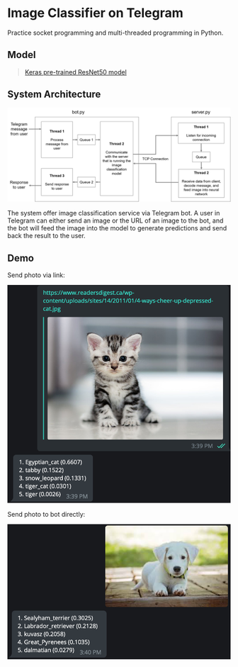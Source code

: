 # Image Classifier on Telegram

Practice socket programming and multi-threaded programming in Python.

## Model

> [Keras pre-trained ResNet50 model](https://keras.io/applications/#resnet50)

## System Architecture

![image-1](https://raw.githubusercontent.com/Paranoid-kid/Image-Classifier-on-Telegram/master/img/1.png)

The system offer image classification service via Telegram bot. A user in Telegram can either send an image or the URL of an image to the bot, and the bot will feed the image into the model to generate  predictions and send back the result to the user.

## Demo

Send photo via link:

![image-2](https://raw.githubusercontent.com/Paranoid-kid/Image-Classifier-on-Telegram/master/img/2.png)

Send photo to bot directly:

![image-3](https://raw.githubusercontent.com/Paranoid-kid/Image-Classifier-on-Telegram/master/img/3.png)